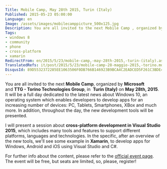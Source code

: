```yaml
---
Title: Mobile Camp, May 28th 2015, Turin (Italy)
Published: 2015-05-23 05:00:00
Language: en
Image: /assets/images/mobilecamppicture_500x125.jpg
Description: You are all invited to the next Mobile Camp , organized by Microsoft and TTG - Torino Technologies Group , in Turin (Italy) on May 28th, 2015 . It will be a full day dedicated to the latest news about Windows 10, an operating system which enables developers to develop apps for an increasing number of devices PC, Tablets, Smartphones, XBox and much more. In addition, throughout the day, the new development tools will be presented.
Tags:
- windows 8
- community
- phone
- cross-platform
- xamarin
RedirectFrom: en/2015/5/23/mobile-camp,-may-28th-2015,-turin-(italy).aspx
TranslatedRefs: it/post/2015/5/23/mobile-camp-28-maggio-2015,-torino.md
DisqusId: 89D5532372285EE1063506F0DB766B146923B9BCA4C2EADCED5F261C3BDE466E
---
```

You are all invited to the next **Mobile Camp**, organized by **Microsoft** and **TTG - Torino Technologies Group**, in  **Turin (Italy)** on **May 28th, 2015**. It will be a full day dedicated to the latest news about Windows 10, an operating system which enables developers to develop apps for an increasing number of devices: PC, Tablets, Smartphones, XBox and much more. In addition, throughout the day, the new development tools will be presented.

I will present a session about **cross-platform development in Visual Studio 2015**, which includes many tools and features to support different platforms, languages and technologies. In the specific, after an overview of the new tools, we'll see some example in **Xamarin**, to develop apps for Windows, Android and iOS using Visual Studio and C#.

For further info about the content, please refer to the <a href="https://msevents.microsoft.com/CUI/EventDetail.aspx?EventID=1032622170&culture=it-IT" target="_blank">official event page</a>. The event will be free, but seats are limited, so, please, register!